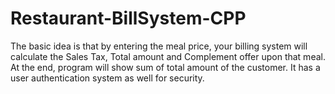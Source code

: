 # Restaurant-BillSystem-CPP
The basic idea is that by entering the meal price, your billing system will calculate the Sales Tax, Total amount and Complement offer upon that meal. At the end, program will show sum of total amount of the customer. It has a user authentication system as well for security.
